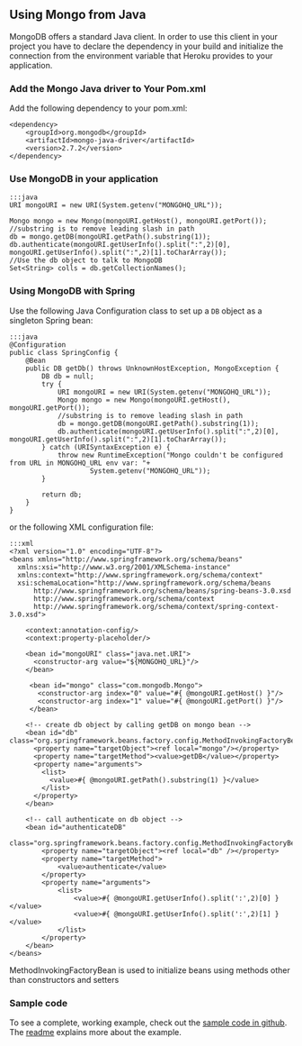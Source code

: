 ## Using Mongo from Java

MongoDB offers a standard Java client. In order to use this client in your project you have to declare the dependency in your build and initialize the connection from the environment variable that Heroku provides to your application.

### Add the Mongo Java driver to Your Pom.xml

Add the following dependency to your pom.xml:

    <dependency>
        <groupId>org.mongodb</groupId>
        <artifactId>mongo-java-driver</artifactId>
        <version>2.7.2</version>
    </dependency>

### Use MongoDB in your application

    :::java
    URI mongoURI = new URI(System.getenv("MONGOHQ_URL"));
    
    Mongo mongo = new Mongo(mongoURI.getHost(), mongoURI.getPort());
    //substring is to remove leading slash in path
    db = mongo.getDB(mongoURI.getPath().substring(1));
    db.authenticate(mongoURI.getUserInfo().split(":",2)[0], mongoURI.getUserInfo().split(":",2)[1].toCharArray());    
    //Use the db object to talk to MongoDB
    Set<String> colls = db.getCollectionNames();

### Using MongoDB with Spring

Use the following Java Configuration class to set up a `DB` object as a singleton Spring bean:

    :::java
    @Configuration
    public class SpringConfig {
        @Bean
        public DB getDb() throws UnknownHostException, MongoException {
            DB db = null;
            try {
                URI mongoURI = new URI(System.getenv("MONGOHQ_URL"));
                Mongo mongo = new Mongo(mongoURI.getHost(), mongoURI.getPort());
                //substring is to remove leading slash in path
                db = mongo.getDB(mongoURI.getPath().substring(1));
                db.authenticate(mongoURI.getUserInfo().split(":",2)[0], mongoURI.getUserInfo().split(":",2)[1].toCharArray());    
            } catch (URISyntaxException e) {
                throw new RuntimeException("Mongo couldn't be configured from URL in MONGOHQ_URL env var: "+
                        System.getenv("MONGOHQ_URL"));
            }
            
            return db;
        }
    }

or the following XML configuration file:

    :::xml
    <?xml version="1.0" encoding="UTF-8"?>
    <beans xmlns="http://www.springframework.org/schema/beans"
      xmlns:xsi="http://www.w3.org/2001/XMLSchema-instance"
      xmlns:context="http://www.springframework.org/schema/context"
      xsi:schemaLocation="http://www.springframework.org/schema/beans
          http://www.springframework.org/schema/beans/spring-beans-3.0.xsd
          http://www.springframework.org/schema/context
          http://www.springframework.org/schema/context/spring-context-3.0.xsd">
    
        <context:annotation-config/>
        <context:property-placeholder/>
      
        <bean id="mongoURI" class="java.net.URI">
          <constructor-arg value="${MONGOHQ_URL}"/>
        </bean>
    
         <bean id="mongo" class="com.mongodb.Mongo">
           <constructor-arg index="0" value="#{ @mongoURI.getHost() }"/>
           <constructor-arg index="1" value="#{ @mongoURI.getPort() }"/>
         </bean>
    
        <!-- create db object by calling getDB on mongo bean -->
        <bean id="db" class="org.springframework.beans.factory.config.MethodInvokingFactoryBean">
          <property name="targetObject"><ref local="mongo"/></property>
          <property name="targetMethod"><value>getDB</value></property>
          <property name="arguments">
            <list>
              <value>#{ @mongoURI.getPath().substring(1) }</value>
            </list>
          </property>
        </bean>  
     
        <!-- call authenticate on db object -->
        <bean id="authenticateDB"
            class="org.springframework.beans.factory.config.MethodInvokingFactoryBean">
            <property name="targetObject"><ref local="db" /></property>
            <property name="targetMethod">
                <value>authenticate</value>
            </property>
            <property name="arguments">
                <list>
                    <value>#{ @mongoURI.getUserInfo().split(':',2)[0] }</value>
                    <value>#{ @mongoURI.getUserInfo().split(':',2)[1] }</value>
                </list>
            </property>
        </bean>
    </beans>
    
<div>MethodInvokingFactoryBean is used to initialize beans using methods other than constructors and setters</div>

### Sample code

To see a complete, working example, check out the [sample code in github](https://github.com/heroku/devcenter-mongo-java). The [readme](https://github.com/heroku/devcenter-mongo-java/blob/master/README.md) explains more about the example.
